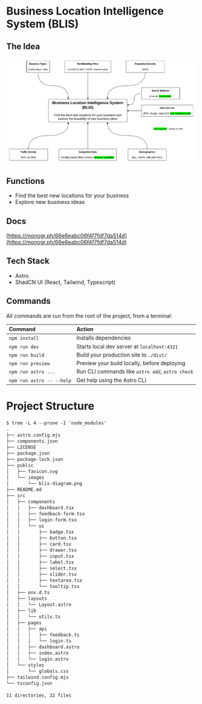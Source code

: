 # Business Location Intelligence System (BLIS)

## The Idea

![BLIS Diagram](./public/images/blis-diagram.png)

## Functions
- Find the best new locations for your business
- Explore new business ideas

## Docs

[https://monogr.ph/66e6eabc06f4f7fdf7da514d](https://monogr.ph/66e6eabc06f4f7fdf7da514d)

## Tech Stack

- Astro
- ShadCN UI (React, Tailwind, Typescript)

## Commands

All commands are run from the root of the project, from a terminal:

| Command                   | Action                                           |
| :------------------------ | :----------------------------------------------- |
| `npm install`             | Installs dependencies                            |
| `npm run dev`             | Starts local dev server at `localhost:4321`      |
| `npm run build`           | Build your production site to `./dist/`          |
| `npm run preview`         | Preview your build locally, before deploying     |
| `npm run astro ...`       | Run CLI commands like `astro add`, `astro check` |
| `npm run astro -- --help` | Get help using the Astro CLI                     |

# Project Structure
```
$ tree -L 4 --prune -I 'node_modules'
.
├── astro.config.mjs
├── components.json
├── LICENSE
├── package.json
├── package-lock.json
├── public
│   ├── favicon.svg
│   └── images
│       └── blis-diagram.png
├── README.md
├── src
│   ├── components
│   │   ├── dashboard.tsx
│   │   ├── feedback-form.tsx
│   │   ├── login-form.tsx
│   │   └── ui
│   │       ├── badge.tsx
│   │       ├── button.tsx
│   │       ├── card.tsx
│   │       ├── drawer.tsx
│   │       ├── input.tsx
│   │       ├── label.tsx
│   │       ├── select.tsx
│   │       ├── slider.tsx
│   │       ├── textarea.tsx
│   │       └── tooltip.tsx
│   ├── env.d.ts
│   ├── layouts
│   │   └── Layout.astro
│   ├── lib
│   │   └── utils.ts
│   ├── pages
│   │   ├── api
│   │   │   ├── feedback.ts
│   │   │   └── login.ts
│   │   ├── dashboard.astro
│   │   ├── index.astro
│   │   └── login.astro
│   └── styles
│       └── globals.css
├── tailwind.config.mjs
└── tsconfig.json

11 directories, 32 files
```
